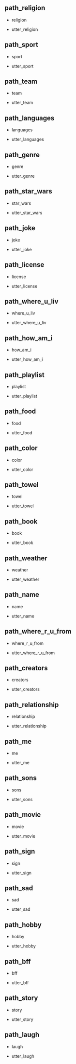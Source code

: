 ## path_religion
* religion
- utter_religion

## path_sport
* sport
- utter_sport

## path_team
* team
- utter_team

## path_languages
* languages
- utter_languages

## path_genre
* genre
- utter_genre

## path_star_wars
* star_wars
- utter_star_wars

## path_joke
* joke
- utter_joke

## path_license
* license
- utter_license

## path_where_u_liv
* where_u_liv
- utter_where_u_liv

## path_how_am_i
* how_am_i
- utter_how_am_i




## path_playlist
* playlist
- utter_playlist

## path_food
* food
- utter_food

## path_color
* color
- utter_color

## path_towel
* towel
- utter_towel

## path_book
* book
- utter_book

## path_weather
* weather
- utter_weather

## path_name
* name
- utter_name

## path_where_r_u_from
* where_r_u_from
- utter_where_r_u_from

## path_creators
* creators
- utter_creators

## path_relationship
* relationship
- utter_relationship

## path_me
* me
- utter_me

## path_sons
* sons
- utter_sons

## path_movie
* movie
- utter_movie

## path_sign
* sign
- utter_sign

## path_sad
* sad
- utter_sad

## path_hobby
* hobby
- utter_hobby

## path_bff
* bff
- utter_bff

## path_story
* story
- utter_story

## path_laugh
* laugh
- utter_laugh

